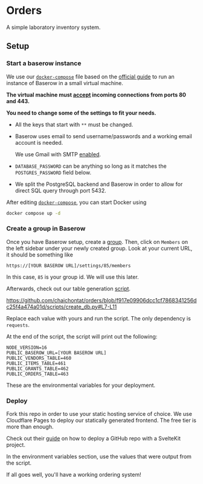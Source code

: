 # Orders

A simple laboratory inventory system.

## Setup

### Start a baserow instance

We use our [`docker-compose`](./docker-compose.yml) file based on the [official guide](https://baserow.io/docs/installation%2Finstall-with-docker) to run an instance of Baserow in a small virtual machine.

**The virtual machine must [accept](https://aws.amazon.com/premiumsupport/knowledge-center/connect-http-https-ec2/) incoming connections from ports 80 and 443.**

**You need to change some of the settings to fit your needs.**

- All the keys that start with `**` must be changed.
- Baserow uses email to send username/passwords and a working email account is needed.

  We use Gmail with SMTP [enabled](https://support.google.com/mail/answer/7126229?hl=en#zippy=%2Cstep-check-that-imap-is-turned-on).

- `DATABASE_PASSWORD` can be anything so long as it matches the `POSTGRES_PASSWORD` field below.
- We split the PostgreSQL backend and Baserow in order to allow for direct SQL query through port 5432.

After editing [`docker-compose`](./docker-compose.yml), you can start Docker using

```sh
docker compose up -d
```

### Create a group in Baserow

Once you have Baserow setup, create a [group](https://baserow.io/user-docs/setting-up-a-group). Then, click on `Members` on the left sidebar under your newly created group. Look at your current URL, it should be something like

```
https://[YOUR BASEROW URL]/settings/85/members
```

In this case, `85` is your group id. We will use this later.

Afterwards, check out our table generation [script](./scripts/create_db.py).

https://github.com/chaichontat/orders/blob/f917e09906dcc1cf7868341256dc25f4a474a01d/scripts/create_db.py#L7-L11

Replace each value with yours and run the script. The only dependency is `requests`.

At the end of the script, the script will print out the following:

```
NODE_VERSION=16
PUBLIC_BASEROW_URL=[YOUR BASEROW URL]
PUBLIC_VENDORS_TABLE=460
PUBLIC_ITEMS_TABLE=461
PUBLIC_GRANTS_TABLE=462
PUBLIC_ORDERS_TABLE=463
```

These are the environmental variables for your deployment.

### Deploy

Fork this repo in order to use your static hosting service of choice. We use Cloudflare Pages to deploy our statically generated frontend. The free tier is more than enough.

Check out their [guide](https://developers.cloudflare.com/pages/framework-guides/deploy-a-svelte-site/#deploy-with-cloudflare-pages) on how to deploy a GitHub repo with a SvelteKit project.

In the environment variables section, use the values that were output from the script.

If all goes well, you'll have a working ordering system!
